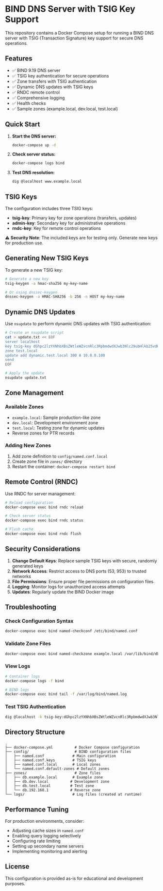 # BIND DNS Server with TSIG Key Support

This repository contains a Docker Compose setup for running a BIND DNS server with TSIG (Transaction Signature) key support for secure DNS operations.

## Features

- ✅ BIND 9.19 DNS server
- ✅ TSIG key authentication for secure operations
- ✅ Zone transfers with TSIG authentication
- ✅ Dynamic DNS updates with TSIG keys
- ✅ RNDC remote control
- ✅ Comprehensive logging
- ✅ Health checks
- ✅ Sample zones (example.local, dev.local, test.local)

## Quick Start

1. **Start the DNS server:**
   ```bash
   docker-compose up -d
   ```

2. **Check server status:**
   ```bash
   docker-compose logs bind
   ```

3. **Test DNS resolution:**
   ```bash
   dig @localhost www.example.local
   ```

## TSIG Keys

The configuration includes three TSIG keys:

- **tsig-key**: Primary key for zone operations (transfers, updates)
- **admin-key**: Secondary key for administrative operations
- **rndc-key**: Key for remote control operations

⚠️ **Security Note**: The included keys are for testing only. Generate new keys for production use.

## Generating New TSIG Keys

To generate a new TSIG key:

```bash
# Generate a new key
tsig-keygen -a hmac-sha256 my-key-name

# Or using dnssec-keygen
dnssec-keygen -a HMAC-SHA256 -b 256 -n HOST my-key-name
```

## Dynamic DNS Updates

Use `nsupdate` to perform dynamic DNS updates with TSIG authentication:

```bash
# Create an nsupdate script
cat > update.txt << EOF
server localhost
key tsig-key dGhpc2lzYXNhbXBsZWtleWZvcnRlc3RpbmdwdXJwb3Nlc29ubHlkb25vdHVzZWluZXByb2R1Y3Rpb24=
zone test.local
update add dynamic.test.local 300 A 10.0.0.100
send
EOF

# Apply the update
nsupdate update.txt
```

## Zone Management

### Available Zones

- `example.local`: Sample production-like zone
- `dev.local`: Development environment zone
- `test.local`: Testing zone for dynamic updates
- Reverse zones for PTR records

### Adding New Zones

1. Add zone definition to `config/named.conf.local`
2. Create zone file in `zones/` directory
3. Restart the container: `docker-compose restart bind`

## Remote Control (RNDC)

Use RNDC for server management:

```bash
# Reload configuration
docker-compose exec bind rndc reload

# Check server status
docker-compose exec bind rndc status

# Flush cache
docker-compose exec bind rndc flush
```

## Security Considerations

1. **Change Default Keys**: Replace sample TSIG keys with secure, randomly generated keys
2. **Network Access**: Restrict access to DNS ports (53, 953) to trusted networks
3. **File Permissions**: Ensure proper file permissions on configuration files
4. **Logging**: Monitor logs for unauthorized access attempts
5. **Updates**: Regularly update the BIND Docker image

## Troubleshooting

### Check Configuration Syntax
```bash
docker-compose exec bind named-checkconf /etc/bind/named.conf
```

### Validate Zone Files
```bash
docker-compose exec bind named-checkzone example.local /var/lib/bind/db.example.local
```

### View Logs
```bash
# Container logs
docker-compose logs -f bind

# BIND logs
docker-compose exec bind tail -f /var/log/bind/named.log
```

### Test TSIG Authentication
```bash
dig @localhost -k tsig-key:dGhpc2lzYXNhbXBsZWtleWZvcnRlc3RpbmdwdXJwb3Nlc29ubHlkb25vdHVzZWluZXByb2R1Y3Rpb24= www.example.local
```

## Directory Structure

```
.
├── docker-compose.yml          # Docker Compose configuration
├── config/                     # BIND configuration files
│   ├── named.conf             # Main configuration
│   ├── named.conf.keys        # TSIG keys
│   ├── named.conf.local       # Local zones
│   └── named.conf.default-zones # Default zones
├── zones/                      # Zone files
│   ├── db.example.local       # Example zone
│   ├── db.dev.local          # Development zone
│   ├── db.test.local         # Test zone
│   └── db.192.168.1          # Reverse zone
└── logs/                      # Log files (created at runtime)
```

## Performance Tuning

For production environments, consider:

- Adjusting cache sizes in `named.conf`
- Enabling query logging selectively
- Configuring rate limiting
- Setting up secondary name servers
- Implementing monitoring and alerting

## License

This configuration is provided as-is for educational and development purposes.
